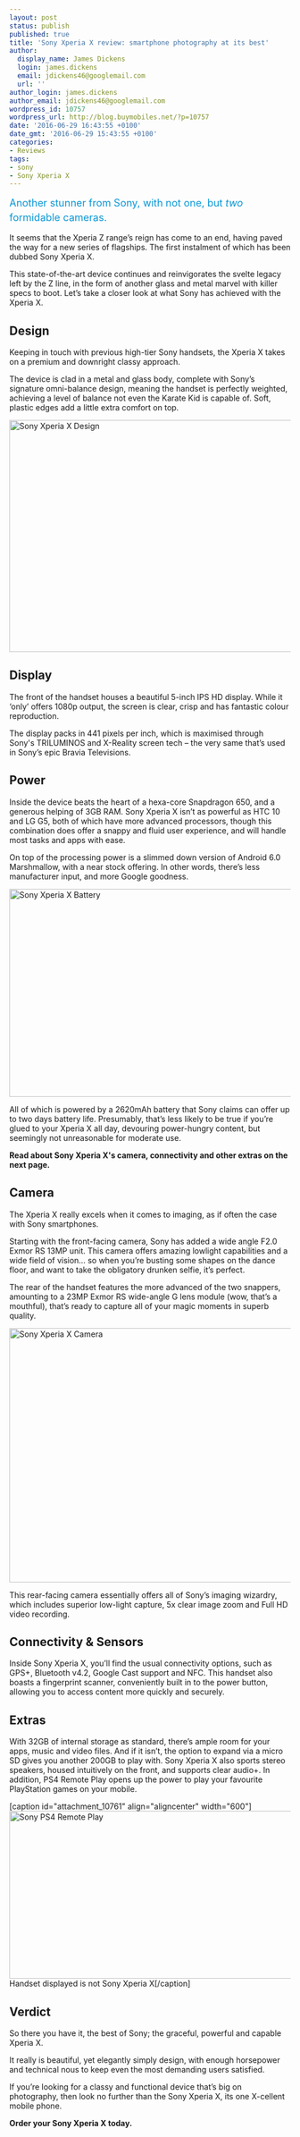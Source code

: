 ```yaml
---
layout: post
status: publish
published: true
title: 'Sony Xperia X review: smartphone photography at its best'
author:
  display_name: James Dickens
  login: james.dickens
  email: jdickens46@googlemail.com
  url: ''
author_login: james.dickens
author_email: jdickens46@googlemail.com
wordpress_id: 10757
wordpress_url: http://blog.buymobiles.net/?p=10757
date: '2016-06-29 16:43:55 +0100'
date_gmt: '2016-06-29 15:43:55 +0100'
categories:
- Reviews
tags:
- sony
- Sony Xperia X
---
```

<p><span class="postStandFirst" style="color: #0896d5; line-height: 26px; font-size: 18px;">Another stunner from Sony, with not one, but <em>two</em> formidable cameras.</span></p>
<p>It seems that the Xperia Z range&rsquo;s reign has come to an end, having paved the way for a new series of flagships. The first instalment of which has been dubbed Sony Xperia X.</p>
<p>This state-of-the-art device continues and reinvigorates the svelte legacy left by the Z line, in the form of another glass and metal marvel with killer specs to boot. Let&rsquo;s take a closer look at what Sony has achieved with the Xperia X.</p>
<h2>Design</h2>
<p>Keeping in touch with previous high-tier Sony handsets, the Xperia X takes on a premium and downright classy approach.</p>
<p>The device is clad in a metal and glass body, complete with Sony&rsquo;s signature omni-balance design, meaning the handset is perfectly weighted, achieving a level of balance not even the Karate Kid is capable of. Soft, plastic edges add a little extra comfort on top.</p>
<p><img class="aligncenter wp-image-10758" src="https://a1comms-blog-buymobiles.storage.googleapis.com/2016/06/Sony-Xperia-X-Design.jpg" alt="Sony Xperia X Design" width="600" height="415" /></p>
<h2>Display</h2>
<p>The front of the handset houses a beautiful 5-inch IPS HD display. While it &lsquo;only&rsquo; offers 1080p output, the screen is clear, crisp and has fantastic colour reproduction.</p>
<p>The display packs in 441 pixels per inch, which is maximised through Sony's TRILUMINOS and X-Reality screen tech &ndash; the very same that&rsquo;s used in Sony&rsquo;s epic Bravia Televisions.</p>
<h2>Power</h2>
<p>Inside the device beats the heart of a hexa-core Snapdragon 650, and a generous helping of 3GB RAM. Sony Xperia X isn&rsquo;t as powerful as HTC 10 and LG G5, both of which have more advanced processors, though this combination does offer a snappy and fluid user experience, and will handle most tasks and apps with ease.</p>
<p>On top of the processing power is a slimmed down version of Android 6.0 Marshmallow, with a near stock offering. In other words, there&rsquo;s less manufacturer input, and more Google goodness.</p>
<p><img class="aligncenter wp-image-10765" src="https://a1comms-blog-buymobiles.storage.googleapis.com/2016/06/Sony-Xperia-X-Battery.jpg" alt="Sony Xperia X Battery" width="600" height="372" /></p>
<p>All of which is powered by a 2620mAh battery that Sony claims can offer up to two days battery life. Presumably, that&rsquo;s less likely to be true if you&rsquo;re glued to your Xperia X all day, devouring power-hungry content, but seemingly not unreasonable for moderate use.</p>
<p><strong>Read about Sony Xperia X's camera, connectivity and other extras on the next page.</strong></p>
<p><!--nextpage--></p>
<h2>Camera</h2>
<p>The Xperia X really excels when it comes to imaging, as if often the case with Sony smartphones.</p>
<p>Starting with the front-facing camera, Sony has added a wide angle F2.0 Exmor RS 13MP unit. This camera offers amazing lowlight capabilities and a wide field of vision&hellip; so when you&rsquo;re busting some shapes on the dance floor, and want to take the obligatory drunken selfie, it&rsquo;s perfect.</p>
<p>The rear of the handset features the more advanced of the two snappers, amounting to a 23MP Exmor RS wide-angle G lens module (wow, that&rsquo;s a mouthful), that&rsquo;s ready to capture all of your magic moments in superb quality.</p>
<p><img class="aligncenter wp-image-10759" src="https://a1comms-blog-buymobiles.storage.googleapis.com/2016/06/Sony-Xperia-X-Camera.jpg" alt="Sony Xperia X Camera" width="600" height="455" /></p>
<p>This rear-facing camera essentially offers all of Sony&rsquo;s imaging wizardry, which includes superior low-light capture, 5x clear image zoom and Full HD video recording.</p>
<h2>Connectivity &amp; Sensors</h2>
<p>Inside Sony Xperia X, you&rsquo;ll find the usual connectivity options, such as GPS+, Bluetooth v4.2, Google Cast support and NFC. This handset also boasts a fingerprint scanner, conveniently built in to the power button, allowing you to access content more quickly and securely.</p>
<h2>Extras</h2>
<p>With 32GB of internal storage as standard, there&rsquo;s ample room for your apps, music and video files. And if it isn&rsquo;t, the option to expand via a micro SD gives you another 200GB to play with. Sony Xperia X also sports stereo speakers, housed intuitively on the front, and supports clear audio+. In addition, PS4 Remote Play opens up the power to play your favourite PlayStation games on your mobile.</p>
<p>[caption id="attachment_10761" align="aligncenter" width="600"]<img class="wp-image-10761" src="https://a1comms-blog-buymobiles.storage.googleapis.com/2016/06/Sony-PS4-Remote-Play.jpg" alt="Sony PS4 Remote Play" width="600" height="300" /> Handset displayed is not Sony Xperia X[/caption]</p>
<h2>Verdict</h2>
<p>So there you have it, the best of Sony; the graceful, powerful and capable Xperia X.</p>
<p>It really is beautiful, yet elegantly simply design, with enough horsepower and technical nous to keep even the most demanding users satisfied.</p>
<p>If you&rsquo;re looking for a classy and functional device that&rsquo;s big on photography, then look no further than the Sony Xperia X, its one X-cellent mobile phone.</p>
<p><strong>Order your Sony Xperia X today.</strong></p>
